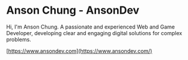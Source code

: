 # Anson Chung - AnsonDev

Hi, I'm Anson Chung.
A passionate and experienced Web and Game Developer, developing clear and engaging digital solutions for complex problems.

[https://www.ansondev.com](https://www.ansondev.com/)
